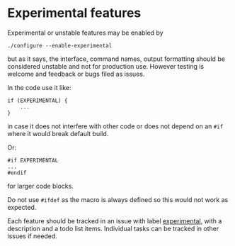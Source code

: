 Experimental features
=====================

Experimental or unstable features may be enabled by

    ./configure --enable-experimental

but as it says, the interface, command names, output formatting should be considered
unstable and not for production use. However testing is welcome and feedback or bugs
filed as issues.

In the code use it like:

    if (EXPERIMENTAL) {
        ...
    }

in case it does not interfere with other code or does not depend on an `#if`
where it would break default build.

Or:

    #if EXPERIMENTAL
    ...
    #endif

for larger code blocks.

Do not use `#ifdef` as the macro is always defined so this would not work as
expected.

Each feature should be tracked in an issue with label
[experimental](https://github.com/kdave/btrfs-progs/labels/experimental), with
a description and a todo list items. Individual tasks can be tracked in other
issues if needed.
